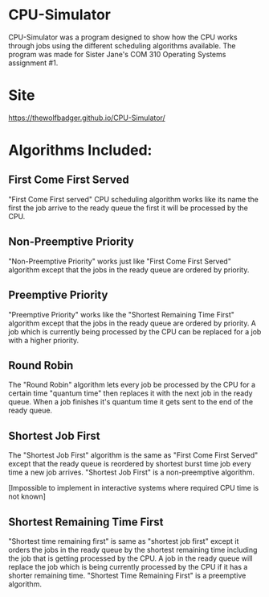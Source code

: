 # CPU-Simulator
CPU-Simulator was a program designed to show how the CPU works through jobs using the different
scheduling algorithms available. The program was made for Sister Jane's COM 310 Operating Systems assignment #1.
# Site
https://thewolfbadger.github.io/CPU-Simulator/
# Algorithms Included:
## First Come First Served
"First Come First served" CPU scheduling algorithm works like its name the first the job arrive to the ready queue the first it will be processed by the CPU.
## Non-Preemptive Priority
"Non-Preemptive Priority" works just like "First Come First Served" algorithm except that the jobs in the ready queue are ordered by priority.
## Preemptive Priority
"Preemptive Priority" works like the "Shortest Remaining Time First" algorithm except that the jobs in the ready queue are ordered by priority. A job which is currently being processed by the CPU can be replaced for a job with a higher priority.
## Round Robin
The "Round Robin" algorithm lets every job be processed by the CPU for a certain time "quantum time" then replaces it with the next job in the ready queue. When a job finishes it's quantum time it gets sent to the end of the ready queue.
## Shortest Job First
The "Shortest Job First" algorithm is the same as "First Come First Served" except that the ready queue is reordered by shortest burst time job every time a new job arrives. "Shortest Job First" is a non-preemptive algorithm. 

\[Impossible to implement in interactive systems where required CPU time is not known]
## Shortest Remaining Time First
"Shortest time remaining first" is same as "shortest job first" except it orders the jobs in the ready queue by the shortest remaining time including the job that is getting processed by the CPU. A job in the ready queue will replace the job which is being currently processed by the CPU if it has a shorter remaining time. "Shortest Time Remaining First" is a preemptive algorithm.
